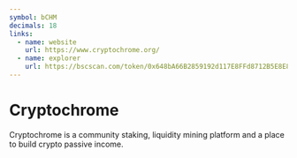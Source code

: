 ```yaml
---
symbol: bCHM
decimals: 18
links:
  - name: website
    url: https://www.cryptochrome.org/
  - name: explorer
    url: https://bscscan.com/token/0x648bA66B2859192d117E8FFd8712B5E8E8114e53
---
```


# Cryptochrome

Cryptochrome is a community staking, liquidity mining platform and a place to build crypto passive income.
